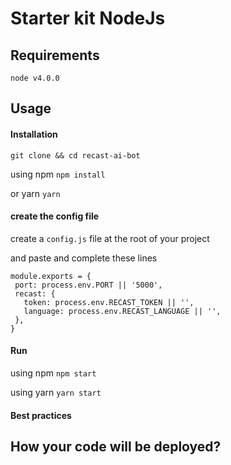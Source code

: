 # Starter kit NodeJs

## Requirements

`node v4.0.0`

## Usage

#### Installation

`git clone && cd recast-ai-bot`


using npm
`npm install`

or yarn
`yarn`

#### create the config file

 create a `config.js` file at the root of your project

 and paste and complete these lines

 ```
 module.exports = {
  port: process.env.PORT || '5000',
  recast: {
    token: process.env.RECAST_TOKEN || '',
    language: process.env.RECAST_LANGUAGE || '',
  },
}
```

#### Run

using npm `npm start`

using yarn `yarn start`

#### Best practices



## How your code will be deployed?
